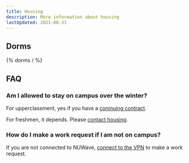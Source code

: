 ```yaml
---
title: Housing
description: More information about housing
lastUpdated: 2021-08-31
---
```


## Dorms

{% dorms / %}

## FAQ

### Am I allowed to stay on campus over the winter?

For upperclassment, yes if you have a [coninuing contract](https://www.northeastern.edu/housing/winter-break/).

For freshmen, it depends. Please [contact housing](http://localhost:3000/contacts).

### How do I make a work request if I am not on campus?

If you are not connected to NUWave, [connect to the VPN](https://vpn.northeastern.edu/global-protect/getsoftwarepage.esp) to make a work request.